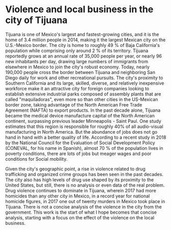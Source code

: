# Violence and local business in the city of Tijuana


Tijuana is one of Mexico's largest and fastest-growing cities, and it is the home of 3.4 million people in 2014,  making it the largest Mexican city on the U.S.-Mexico border.  The city is home to roughly 49 % of Baja California's population while comprising only around 2 % of its territory.  Tijuana reportedly grows at an annual rate of 35,000 people per year, or nearly 96 new inhabitants per day, drawing large numbers of immigrants from elsewhere in Mexico to join the city's robust economy. Today, nearly 190,000 people cross the border between Tijuana and neighboring San Diego daily for work and other recreational pursuits. The city's proximity to Southern California and its large, skilled, diverse, and relatively inexpensive workforce make it an attractive city for foreign companies looking to establish extensive industrial parks composed of assembly plants that are called "maquiladoras", even more so than other cities in the US-Mexican border zone, taking advantage of the North American Free Trade Agreement (NAFTA) to export products.  In the past decade alone,  Tijuana became the medical device manufacture capital of the  North  American continent,  surpassing previous leader Minneapolis - Saint Paul. One study estimates that this region is responsible for roughly 40% of all audio-visual manufacturing in North America.  But the abundance of jobs does not go hand in hand with a better quality of life.  According to a recent study in 2018 by the National Council for the Evaluation of Social Development Policy (CONEVAL, for his name in Spanish),  almost 70 % of the population lives in poverty conditions, there are lots of jobs but meager wages and poor conditions for Social mobility. 

Given the city's geographic point, a rise in violence related to drug trafficking and organized crime groups has been seen in the past decades.  The city also has high levels of drug use shaped by its proximity to the United States, but still, there is no analysis or even data of the real problem.  Drug violence continues to dominate in Tijuana, wherein 2017 had more homicides than any other city in Mexico, in a record year for national homicide figures, in 2017 one out of twenty murders in Mexico took place in Tijuana. There is not a concise analysis of the violence in the city from the government. This work is the start of what I hope becomes that concise analysis, starting with a focus on the effect of the violence on the local business.
